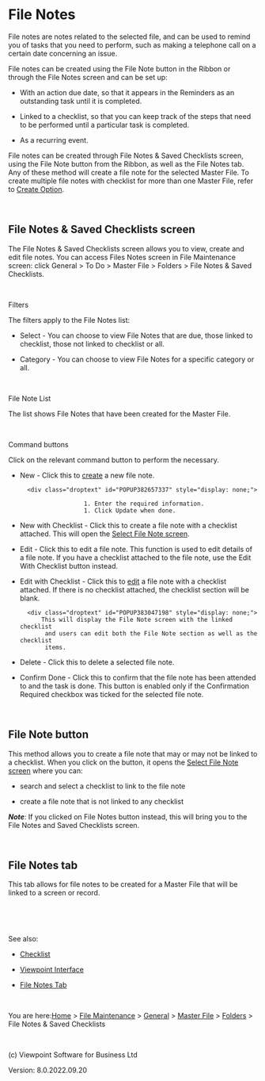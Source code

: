 




# File Notes
File notes are notes related to the selected file, and can be used to 
 remind you of tasks that you need to perform, such as making a telephone 
 call on a certain date concerning an issue.

File notes can be created using the File Note button in the Ribbon or 
 through the File Notes screen and can be set up:

	

- With an action due date, so that it appears in the Reminders 
    	 as an outstanding task until it is completed.

	

- Linked to a checklist, so that you can keep track of the steps 
    	 that need to be performed until a particular task is completed.

	

- As a recurring event.

File notes can be created through File Notes &amp; Saved Checklists 
 screen, using the File Note button from the Ribbon, as well as the File 
 Notes tab. Any of these method will create a file note for the selected 
 Master File. To create multiple file notes with checklist for more than 
 one Master File, refer to [Create Option](file:///c:/temp/0457b882-c844-4314-8878-ce1a9c2207bd/input/Create_Option.htm).

&nbsp;
## File Notes &amp; Saved Checklists screen
The File Notes &amp; Saved Checklists screen allows you to view, create 
 and edit file notes. You can access Files Notes screen in File Maintenance 
 screen: click General &gt; To Do &gt; Master File &gt; Folders &gt; File 
 Notes &amp; Saved Checklists.

&nbsp;

Filters

The filters apply to the File Notes list:

	

- Select - You can choose to view File Notes that are due, those 
    	 linked to checklist, those not linked to checklist or all.

	

- Category - You can choose to view File Notes for a specific 
    	 category or all.

&nbsp;

File Note List

The list shows File Notes that have been created for the Master File.

&nbsp;

Command buttons

Click on the relevant command button to perform the necessary.

	

- <span class="hcp2">New</span> - Click this to 
    	 [create](javascript:TextPopup(this)) 
    	 a new file note.
    
    	<div class="droptext" id="POPUP382657337" style="display: none;">
    		
        			    1. Enter the required information. 
        			    1. Click Update when done.
        		
     </div>

	

- <span class="hcp2">New with Checklist</span> - 
    	 Click this to create a file note with a checklist attached. This will 
    	 open the [Select File Note screen](file:///c:/temp/0457b882-c844-4314-8878-ce1a9c2207bd/input/Select_File_Note.htm).

	

- <span class="hcp2">Edit</span> - Click this to 
    	 edit a file note. This function is used to edit details of a file 
    	 note. If you have a checklist attached to the file note, use the Edit 
    	 With Checklist button instead.

	

- <span class="hcp2">Edit with Checklis</span>t 
    	 - Click this to [edit](javascript:TextPopup(this)) 
    	 a file note with a checklist attached. If there is no checklist attached, 
    	 the checklist section will be blank.
    
    	<div class="droptext" id="POPUP383047198" style="display: none;">
    		This will display the File Note screen with the linked checklist 
    		 and users can edit both the File Note section as well as the checklist 
    		 items.
     </div>

	

- <span class="hcp2">Delete</span> - Click this 
    	 to delete a selected file note.

	

- <span class="hcp2">Confirm Done</span> - Click 
    	 this to confirm that the file note has been attended to and the task 
    	 is done. This button is enabled only if the Confirmation Required 
    	 checkbox was ticked for the selected file note.

&nbsp;
## File Note button
This method allows you to create a file note that may or may not be 
 linked to a checklist. When you click on the button, it opens the [Select 
 File Note screen](file:///c:/temp/0457b882-c844-4314-8878-ce1a9c2207bd/input/Select_File_Note.htm) where you can:

	

- search and select a checklist to link to the file note 

	

- create a file note that is not linked to any checklist

<span style="font-weight: bold; font-style: italic;">Note</span>: If 
 you clicked on File Notes button instead, this will bring you to the File 
 Notes and Saved Checklists screen.

&nbsp;
## File Notes tab
This tab allows for file notes to be created for a Master File that 
 will be linked to a screen or record.

&nbsp;

&nbsp;

See also:

	

- [Checklist](file:///c:/temp/0457b882-c844-4314-8878-ce1a9c2207bd/input/Checklist.htm)

	

- [Viewpoint Interface](file:///c:/temp/0457b882-c844-4314-8878-ce1a9c2207bd/input/Viewpoint_Interface.htm)

	

- [File Notes Tab](file:///c:/temp/0457b882-c844-4314-8878-ce1a9c2207bd/input/Tools_File_Notes_Tab.htm)


 
&nbsp;

You are here:[Home](file:///c:/temp/0457b882-c844-4314-8878-ce1a9c2207bd/input/Copyright_Notice.htm) &gt; [File Maintenance](file:///c:/temp/0457b882-c844-4314-8878-ce1a9c2207bd/input/File_Maintenance_screen.htm) &gt; [General](file:///c:/temp/0457b882-c844-4314-8878-ce1a9c2207bd/input/Overview.htm#642b3b9347ca42c9b00b820c00c373fa=1) &gt; [Master File](file:///c:/temp/0457b882-c844-4314-8878-ce1a9c2207bd/input/MF_-_Setup.htm) &gt; [Folders](file:///c:/temp/0457b882-c844-4314-8878-ce1a9c2207bd/input/Mailings.htm) &gt; File Notes &amp; Saved Checklists
 
&nbsp;
 
(c) Viewpoint Software for 
 Business Ltd
 
Version: 8.0.2022.09.20





